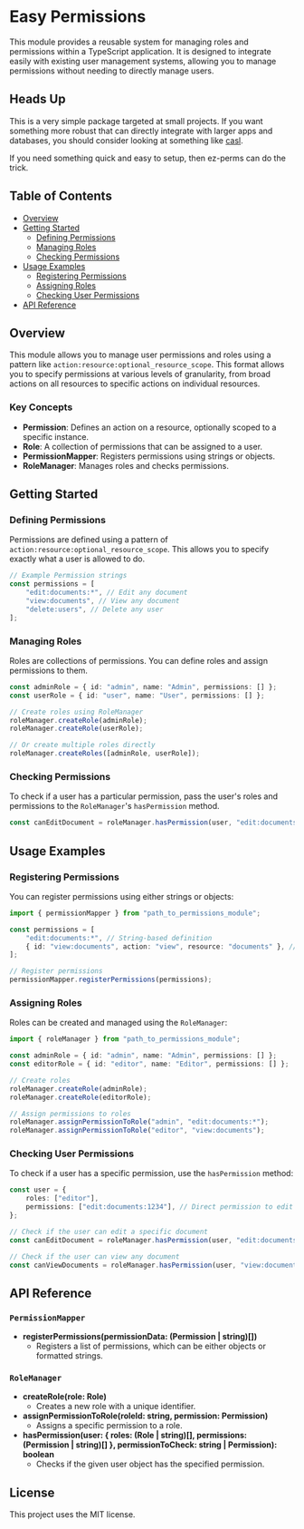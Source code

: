 # Easy Permissions

This module provides a reusable system for managing roles and permissions within a TypeScript application. It is designed to integrate easily with existing user management systems, allowing you to manage permissions without needing to directly manage users.

## Heads Up

This is a very simple package targeted at small projects. If you want something more robust that can directly integrate with larger apps and databases, you should consider looking at something like [casl](https://github.com/stalniy/casl).

If you need something quick and easy to setup, then ez-perms can do the trick.

## Table of Contents

- [Overview](#overview)
- [Getting Started](#getting-started)
  - [Defining Permissions](#defining-permissions)
  - [Managing Roles](#managing-roles)
  - [Checking Permissions](#checking-permissions)
- [Usage Examples](#usage-examples)
  - [Registering Permissions](#registering-permissions)
  - [Assigning Roles](#assigning-roles)
  - [Checking User Permissions](#checking-user-permissions)
- [API Reference](#api-reference)

## Overview

This module allows you to manage user permissions and roles using a pattern like `action:resource:optional_resource_scope`. This format allows you to specify permissions at various levels of granularity, from broad actions on all resources to specific actions on individual resources.

### Key Concepts

- **Permission**: Defines an action on a resource, optionally scoped to a specific instance.
- **Role**: A collection of permissions that can be assigned to a user.
- **PermissionMapper**: Registers permissions using strings or objects.
- **RoleManager**: Manages roles and checks permissions.

## Getting Started

### Defining Permissions

Permissions are defined using a pattern of `action:resource:optional_resource_scope`. This allows you to specify exactly what a user is allowed to do.

```typescript
// Example Permission strings
const permissions = [
	"edit:documents:*", // Edit any document
	"view:documents", // View any document
	"delete:users", // Delete any user
];
```

### Managing Roles

Roles are collections of permissions. You can define roles and assign permissions to them.

```typescript
const adminRole = { id: "admin", name: "Admin", permissions: [] };
const userRole = { id: "user", name: "User", permissions: [] };

// Create roles using RoleManager
roleManager.createRole(adminRole);
roleManager.createRole(userRole);

// Or create multiple roles directly
roleManager.createRoles([adminRole, userRole]);
```

### Checking Permissions

To check if a user has a particular permission, pass the user's roles and permissions to the `RoleManager`'s `hasPermission` method.

```typescript
const canEditDocument = roleManager.hasPermission(user, "edit:documents:1234");
```

## Usage Examples

### Registering Permissions

You can register permissions using either strings or objects:

```typescript
import { permissionMapper } from "path_to_permissions_module";

const permissions = [
	"edit:documents:*", // String-based definition
	{ id: "view:documents", action: "view", resource: "documents" }, // Object-based definition
];

// Register permissions
permissionMapper.registerPermissions(permissions);
```

### Assigning Roles

Roles can be created and managed using the `RoleManager`:

```typescript
import { roleManager } from "path_to_permissions_module";

const adminRole = { id: "admin", name: "Admin", permissions: [] };
const editorRole = { id: "editor", name: "Editor", permissions: [] };

// Create roles
roleManager.createRole(adminRole);
roleManager.createRole(editorRole);

// Assign permissions to roles
roleManager.assignPermissionToRole("admin", "edit:documents:*");
roleManager.assignPermissionToRole("editor", "view:documents");
```

### Checking User Permissions

To check if a user has a specific permission, use the `hasPermission` method:

```typescript
const user = {
	roles: ["editor"],
	permissions: ["edit:documents:1234"], // Direct permission to edit a specific document
};

// Check if the user can edit a specific document
const canEditDocument = roleManager.hasPermission(user, "edit:documents:1234"); // true

// Check if the user can view any document
const canViewDocuments = roleManager.hasPermission(user, "view:documents"); // true (if we consider the Assigning Roles section and the user has the 'editor' role)
```

## API Reference

### `PermissionMapper`

- **registerPermissions(permissionData: (Permission | string)[])**
  - Registers a list of permissions, which can be either objects or formatted strings.

### `RoleManager`

- **createRole(role: Role)**
  - Creates a new role with a unique identifier.
- **assignPermissionToRole(roleId: string, permission: Permission)**
  - Assigns a specific permission to a role.
- **hasPermission(user: { roles: (Role | string)[], permissions: (Permission | string)[] }, permissionToCheck: string | Permission): boolean**
  - Checks if the given user object has the specified permission.

## License

This project uses the MIT license.
